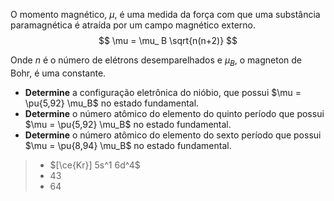 O momento magnético, $\mu$, é uma medida da força com que uma substância paramagnética é atraída por um campo magnético externo. 
$$
\mu = \mu_ B \sqrt{n(n+2)}
$$

Onde $n$ é o número de elétrons desemparelhados e $\mu_ B$, o magneton de Bohr, é uma constante.

- **Determine** a configuração eletrônica do nióbio, que possui $\mu = \pu{5,92} \mu_B$ no estado fundamental.
- **Determine** o número atômico do elemento do quinto período que possui $\mu = \pu{5,92} \mu_B$  no estado fundamental.
- **Determine** o número atômico do elemento do sexto período que possui $\mu = \pu{8,94} \mu_B$  no estado fundamental.

> - $[\ce{Kr}] 5s^1 6d^4$
> - $43$
> - $64$
